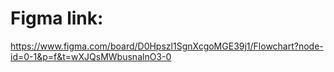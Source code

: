 # Figma link: 
https://www.figma.com/board/D0Hpszl1SgnXcgoMGE39j1/Flowchart?node-id=0-1&p=f&t=wXJQsMWbusnalnO3-0
